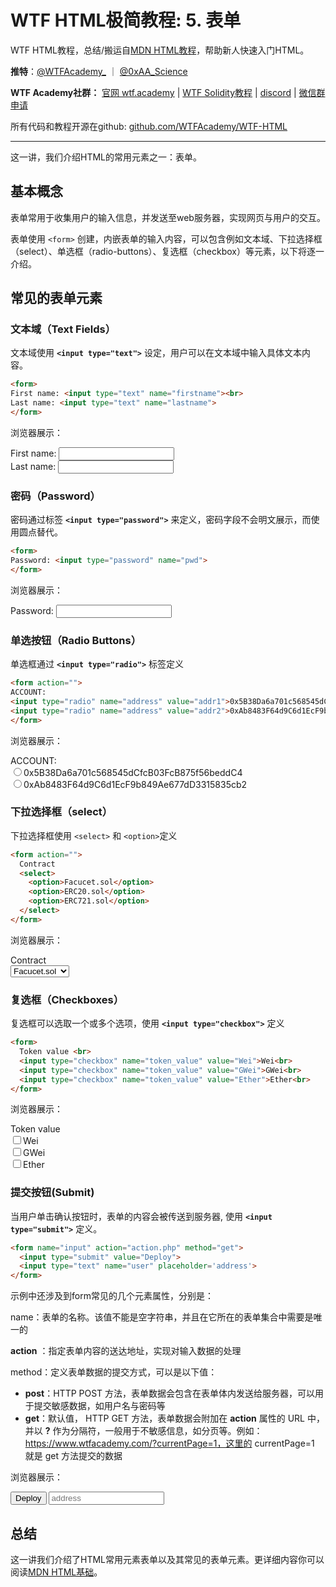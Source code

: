 # WTF HTML极简教程: 5. 表单

WTF HTML教程，总结/搬运自[MDN HTML教程](https://developer.mozilla.org/zh-CN/docs/Learn/HTML)，帮助新人快速入门HTML。

**推特**：[@WTFAcademy_](https://twitter.com/WTFAcademy_)  ｜ [@0xAA_Science](https://twitter.com/0xAA_Science)

**WTF Academy社群：** [官网 wtf.academy](https://wtf.academy) | [WTF Solidity教程](https://github.com/AmazingAng/WTFSolidity) | [discord](https://discord.wtf.academy) | [微信群申请](https://docs.google.com/forms/d/e/1FAIpQLSe4KGT8Sh6sJ7hedQRuIYirOoZK_85miz3dw7vA1-YjodgJ-A/viewform?usp=sf_link)

所有代码和教程开源在github: [github.com/WTFAcademy/WTF-HTML](https://github.com/WTFAcademy/WTF-HTML)

---

这一讲，我们介绍HTML的常用元素之一：表单。

## 基本概念

表单常用于收集用户的输入信息，并发送至web服务器，实现网页与用户的交互。

表单使用 `<form>` 创建，内嵌表单的输入内容，可以包含例如文本域、下拉选择框（select）、单选框（radio-buttons）、复选框（checkbox）等元素，以下将逐一介绍。

## 常见的表单元素

### 文本域（Text Fields）

文本域使用 **`<input type="text">`** 设定，用户可以在文本域中输入具体文本内容。

```html
<form>
First name: <input type="text" name="firstname"><br>
Last name: <input type="text" name="lastname">
</form>
```

浏览器展示：

<form>
First name: <input type="text" name="firstname"><br>
Last name: <input type="text" name="lastname">
</form>

### 密码（Password）

密码通过标签 **`<input type="password">`** 来定义，密码字段不会明文展示，而使用圆点替代。

```html
<form>
Password: <input type="password" name="pwd">
</form>
```

浏览器展示：

<form>
Password: <input type="password" name="pwd">
</form>

### 单选按钮（Radio Buttons）

单选框通过 **`<input type="radio">`** 标签定义

```html
<form action="">
ACCOUNT:
<input type="radio" name="address" value="addr1">0x5B38Da6a701c568545dCfcB03FcB875f56beddC4<br>
<input type="radio" name="address" value="addr2">0xAb8483F64d9C6d1EcF9b849Ae677dD3315835cb2
</form>
```

浏览器展示：

<form action="">
ACCOUNT: <br>
<input type="radio" name="address" value="addr1">0x5B38Da6a701c568545dCfcB03FcB875f56beddC4<br>
<input type="radio" name="address" value="addr2">0xAb8483F64d9C6d1EcF9b849Ae677dD3315835cb2
</form>


### 下拉选择框（select）

下拉选择框使用 `<select>` 和 `<option>`定义

```html
<form action="">
  Contract
  <select>
    <option>Facucet.sol</option>
    <option>ERC20.sol</option>
    <option>ERC721.sol</option>
  </select>
</form>
```

浏览器展示：

<form action="">
  Contract <br>
  <select>
    <option>Facucet.sol</option>
    <option>ERC20.sol</option>
    <option value="3">ERC721.sol</option>
  </select>
</form>

### 复选框（Checkboxes）

复选框可以选取一个或多个选项，使用 **`<input type="checkbox">`** 定义

```html
<form>
  Token value <br>
  <input type="checkbox" name="token_value" value="Wei">Wei<br>
  <input type="checkbox" name="token_value" value="GWei">GWei<br>
  <input type="checkbox" name="token_value" value="Ether">Ether<br>
</form>
```

浏览器展示：

<form>
  Token value <br>
  <input type="checkbox" name="token_value" value="Wei">Wei<br>
  <input type="checkbox" name="token_value" value="GWei">GWei<br>
  <input type="checkbox" name="token_value" value="Ether">Ether<br>
</form>

### 提交按钮(Submit)

当用户单击确认按钮时，表单的内容会被传送到服务器, 使用 **`<input type="submit">`** 定义。

```html
<form name="input" action="action.php" method="get">
  <input type="submit" value="Deploy">
  <input type="text" name="user" placeholder='address'>
</form>
```

示例中还涉及到form常见的几个元素属性，分别是：

name：表单的名称。该值不能是空字符串，并且在它所在的表单集合中需要是唯一的

**action** ：指定表单内容的送达地址，实现对输入数据的处理

method：定义表单数据的提交方式，可以是以下值：

* **post**：HTTP POST 方法，表单数据会包含在表单体内发送给服务器，可以用于提交敏感数据，如用户名与密码等
* **get**：默认值， HTTP GET 方法，表单数据会附加在 **action** 属性的 URL 中，并以 **?** 作为分隔符，一般用于不敏感信息，如分页等。例如：https://www.wtfacademy.com/?currentPage=1，这里的 currentPage=1 就是 get 方法提交的数据

浏览器展示：

<form name="input" action="html_form_action.php" method="get">
  <input type="submit" value="Deploy">
  <input type="text" name="user" placeholder='address'>
</form>

## 总结

这一讲我们介绍了HTML常用元素表单以及其常见的表单元素。更详细内容你可以阅读[MDN HTML基础](https://developer.mozilla.org/zh-CN/docs/Learn/HTML/Tables)。
